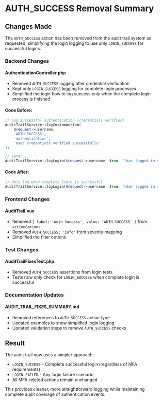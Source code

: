 # AUTH_SUCCESS Removal Summary

## Changes Made

The `AUTH_SUCCESS` action has been removed from the audit trail system as requested, simplifying the login logging to use only `LOGIN_SUCCESS` for successful logins.

### Backend Changes

#### AuthenticationController.php

-   Removed `AUTH_SUCCESS` logging after credential verification
-   Kept only `LOGIN_SUCCESS` logging for complete login processes
-   Simplified the login flow to log success only when the complete login process is finished

#### Code Before:

```php
// Log successful authentication (credentials verified)
AuditTrailService::logCustomAction(
    $request->username,
    'AUTH_SUCCESS',
    'authentication',
    'User credentials verified successfully'
);

// Later...
AuditTrailService::logLogin($request->username, true, 'User logged in successfully');
```

#### Code After:

```php
// Only log when complete login is successful
AuditTrailService::logLogin($request->username, true, 'User logged in successfully');
```

### Frontend Changes

#### AuditTrail.vue

-   Removed `{ label: 'Auth Success', value: 'AUTH_SUCCESS' }` from `actionOptions`
-   Removed `AUTH_SUCCESS: 'info'` from severity mapping
-   Simplified the filter options

### Test Changes

#### AuditTrailFixesTest.php

-   Removed `AUTH_SUCCESS` assertions from login tests
-   Tests now only check for `LOGIN_SUCCESS` when complete login is successful

### Documentation Updates

#### AUDIT_TRAIL_FIXES_SUMMARY.md

-   Removed references to `AUTH_SUCCESS` action type
-   Updated examples to show simplified login logging
-   Updated validation steps to remove `AUTH_SUCCESS` checks

## Result

The audit trail now uses a simpler approach:

-   `LOGIN_SUCCESS` - Complete successful login (regardless of MFA requirements)
-   `LOGIN_FAILED` - Any login failure scenario
-   All MFA-related actions remain unchanged

This provides cleaner, more straightforward logging while maintaining complete audit coverage of authentication events.
